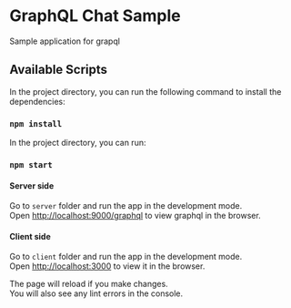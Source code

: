 # GraphQL Chat Sample

Sample application for grapql

## Available Scripts

In the project directory, you can run the following command to install the dependencies:

### `npm install`

In the project directory, you can run:

### `npm start`

#### Server side
Go to `server` folder and run the app in the development mode.\
Open [http://localhost:9000/graphql](http://localhost:9000/graphql) to view graphql in the browser.

#### Client side
Go to `client` folder and run the app in the development mode.\
Open [http://localhost:3000](http://localhost:3000) to view it in the browser.

The page will reload if you make changes.\
You will also see any lint errors in the console.

